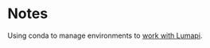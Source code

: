 # Notes
 
Using conda to manage environments to [work with Lumapi](https://github.com/jevillegasd/Notes/blob/master/conda.md).
